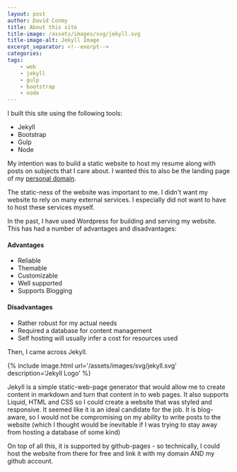 ```yaml
---
layout: post
author: David Conmy
title: About this site
title-image: /assets/images/svg/jekyll.svg
title-image-alt: Jekyll Image
excerpt_separator: <!--exerpt-->
categories:
tags:
    - web
    - jekyll
    - gulp
    - bootstrap
    - node
---
```

I built this site using the following tools: 

- Jekyll
- Bootstrap
- Gulp
- Node
<!--exerpt-->

My intention was to build a static website to host my resume along with posts on subjects that I care about.
I wanted this to also be the landing page of my [personal domain](http://conmy.me).

The static-ness of the website was important to me. I didn't want my website to rely on many external services. I especially did not want to have to host these services myself.

In the past, I have used Wordpress for building and serving my website. This has had a number of advantages and disadvantages:

#### Advantages

- Reliable
- Themable
- Customizable
- Well supported
- Supports Blogging

#### Disadvantages

- Rather robust for my actual needs
- Required a database for content management
- Self hosting will usually infer a cost for resources used

Then, I came across Jekyll.

{% include image.html url='/assets/images/svg/jekyll.svg' description='Jekyll Logo' %}

Jekyll is a simple static-web-page generator that would allow me to create content in markdown and turn that content in to web pages.
It also supports Liquid, HTML and CSS so I could create a website that was styled and responsive. It seemed like it is an ideal candidate for the job. It is blog-aware, so I would not be compromising on my ability to write posts to the website (which I thought would be inevitable if I was trying to stay away from hosting a database of some kind)

On top of all this, it is supported by github-pages - so technically, I could host the website from there for free and link it with my domain AND my github account.